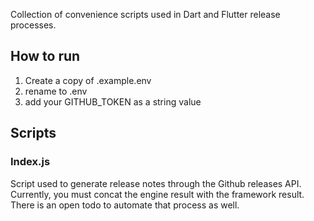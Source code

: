 Collection of convenience scripts used in Dart and Flutter release processes.

## How to run
1. Create a copy of .example.env
2. rename to .env
3. add your GITHUB_TOKEN as a string value

## Scripts
### Index.js
Script used to generate release notes through the Github releases API.
Currently, you must concat the engine result with the framework result.  There
is an open todo to automate that process as well.
